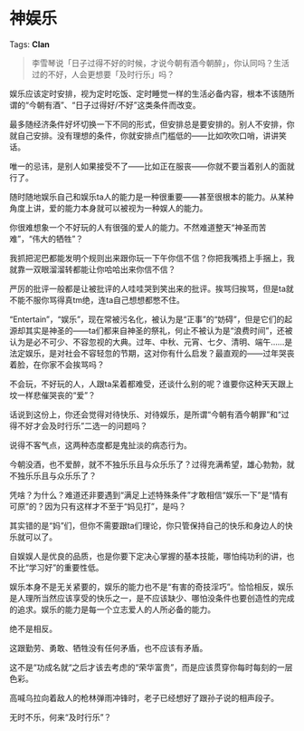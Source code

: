 # 神娱乐

Tags: **Clan**

> 李雪琴说「日子过得不好的时候，才说今朝有酒今朝醉」，你认同吗？生活过的不好，人会更想要「及时行乐」吗？



娱乐应该定时安排，视为定时吃饭、定时睡觉一样的生活必备内容，根本不该随所谓的“今朝有酒”、“日子过得好/不好”这类条件而改变。

最多随经济条件好坏切换一下不同的形式，但安排总是要安排的。别人不安排，你就自己安排。没有理想的条件，你就安排点门槛低的——比如吹吹口哨，讲讲笑话。

唯一的忌讳，是别人如果接受不了——比如正在服丧——你就不要当着别人的面就行了。

随时随地娱乐自己和娱乐ta人的能力是一种很重要——甚至很根本的能力。从某种角度上讲，爱的能力本身就可以被视为一种娱人的能力。

你很难想象一个不好玩的人有很强的爱人的能力。不然难道整天“神圣而苦难”，“伟大的牺牲”？

我抓把泥巴都能发明个规则出来跟你玩一下午你信不信？你把我嘴捂上手捆上，我就靠一双眼溜溜转都能让你哈哈出来你信不信？

严厉的批评一般都是让被批评的人哇哇哭到笑出来的批评。挨骂归挨骂，但是ta就不能不服你骂得真tm绝，连ta自己想想都憋不住。

  


“Entertain”，“娱乐”，现在常被污名化，被认为是“正事”的“妨碍”，但是它们的起源却其实是神圣的——ta们都来自神圣的祭礼，何止不被认为是“浪费时间”，还被认为是必不可少、不容忽视的大典。过年、中秋、元宵、七夕、清明、端午……是法定娱乐，是对社会不容轻忽的节期，这对你有什么启发？最直观的——过年哭丧着脸，在你家不会挨骂吗？

不会玩，不好玩的人，人跟ta呆着都难受，还谈什么别的呢？谁要你这种天天跟上坟一样悲催哭丧的“爱”？

话说到这份上，你还会觉得对待快乐、对待娱乐，是所谓“今朝有酒今朝罪”和“过得不好才会及时行乐”二选一的问题吗？

说得不客气点，这两种态度都是鬼扯淡的病态行为。

今朝没酒，也不爱醉，就不不独乐乐且与众乐乐了？过得充满希望，雄心勃勃，就不独乐乐且与众乐乐了？

凭啥？为什么？难道还非要遇到“满足上述特殊条件”才敢相信“娱乐一下”是“情有可原”的？因为只有这样才不至于“妈见打”，是吗？

其实错的是“妈”们，但你不需要跟ta们理论，你只管保持自己的快乐和身边人的快乐就可以了。

自娱娱人是优良的品质，也是你要下定决心掌握的基本技能，哪怕纯功利的讲，也不比“学习好”的重要性低。

娱乐本身不是无关紧要的，娱乐的能力也不是“有害的奇技淫巧”。恰恰相反，娱乐是人理所当然应该享受的快乐之一，是不应该缺少、哪怕没条件也要创造性的完成的追求。娱乐的能力是每一个立志爱人的人所必备的能力。

绝不是相反。

这跟勤劳、勇敢、牺牲没有任何矛盾，也不应该有矛盾。

这不是“功成名就“之后才该去考虑的“荣华富贵”，而是应该贯穿你每时每刻的一层色彩。

高喊乌拉向着敌人的枪林弹雨冲锋时，老子已经想好了跟孙子说的相声段子。

无时不乐，何来“及时行乐”？



